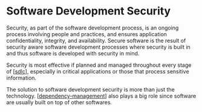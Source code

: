 # Software Development Security

Security, as part of the software development process, is an ongoing process involving people and practices, and ensures application confidentiality, integrity, and availability. Secure software is the result of security aware software development processes where security is built in and thus software is developed with security in mind.

Security is most effective if planned and managed throughout every stage of [[sdlc]], especially in critical applications or those that process sensitive information.

The solution to software development security is more than just the technology. [[dependency-management]] also plays a big role since software are usually built on top of other softwares.

[//begin]: # "Autogenerated link references for markdown compatibility"
[sdlc]: sdlc "Software Development Life Cycle (SDLC)"
[dependency-management]: ../software-engineering/dependency-management "Dependencies Management"
[//end]: # "Autogenerated link references"
